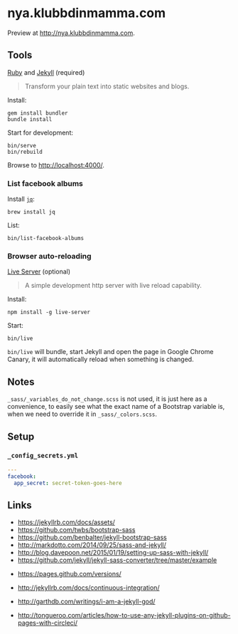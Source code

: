 # nya.klubbdinmamma.com

Preview at http://nya.klubbdinmamma.com.

## Tools

[Ruby](https://www.ruby-lang.org/en/) and [Jekyll](https://jekyllrb.com/) (required)

> Transform your plain text into static websites and blogs.

Install:

    gem install bundler
    bundle install

Start for development:

    bin/serve
    bin/rebuild

Browse to [http://localhost:4000/](http://localhost:4000/).

### List facebook albums

Install [`jq`](https://stedolan.github.io/jq/):

    brew install jq

List:

    bin/list-facebook-albums

### Browser auto-reloading

[Live Server](https://github.com/tapio/live-server) (optional)

> A simple development http server with live reload capability.

Install:

    npm install -g live-server

Start:

    bin/live

`bin/live` will bundle, start Jekyll and open the page in Google Chrome Canary, it will automatically reload when something is changed.

## Notes

`_sass/_variables_do_not_change.scss` is not used, it is just here as a convenience, to easily see what the exact name of a Bootstrap variable is, when we need to override it in `_sass/_colors.scss`.

## Setup

### `_config_secrets.yml`

```yaml
---
facebook:
  app_secret: secret-token-goes-here
```

## Links

* https://jekyllrb.com/docs/assets/
* https://github.com/twbs/bootstrap-sass
* https://github.com/benbalter/jekyll-bootstrap-sass
* http://markdotto.com/2014/09/25/sass-and-jekyll/
* http://blog.davepoon.net/2015/01/19/setting-up-sass-with-jekyll/
* https://github.com/jekyll/jekyll-sass-converter/tree/master/example

<!-- -->

* https://pages.github.com/versions/
* http://jekyllrb.com/docs/continuous-integration/
* http://garthdb.com/writings/i-am-a-jekyll-god/

* http://tongueroo.com/articles/how-to-use-any-jekyll-plugins-on-github-pages-with-circleci/
